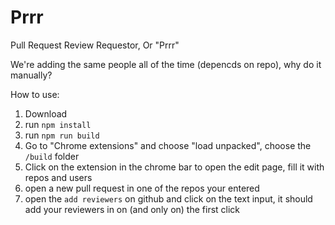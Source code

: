 # Prrr
Pull Request Review Requestor, Or "Prrr"

We're adding the same people all of the time (depencds on repo), why do it manually?

How to use:
1. Download
2. run `npm install`
3. run `npm run build`
4. Go to "Chrome extensions" and choose "load unpacked", choose the `/build` folder
5. Click on the extension in the chrome bar to open the edit page, fill it with repos and users
6. open a new pull request in one of the repos your entered
7. open the `add reviewers` on github and click on the text input, it should add your reviewers in on (and only on) the first click
